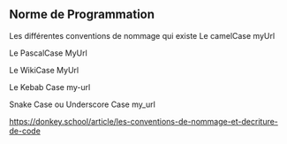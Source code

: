 ## Norme de Programmation

Les différentes conventions de nommage qui existe
Le camelCase
myUrl

Le PascalCase
MyUrl

Le WikiCase
MyUrl

Le Kebab Case
my-url

Snake Case ou Underscore Case
my_url

https://donkey.school/article/les-conventions-de-nommage-et-decriture-de-code
